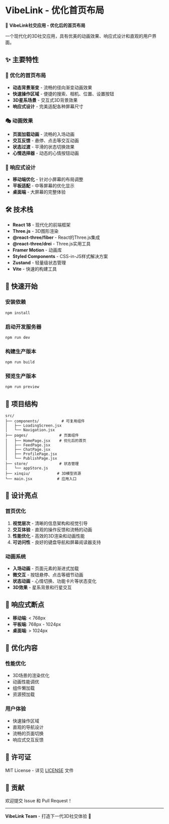 # VibeLink - 优化首页布局

🎨 **VibeLink社交应用 - 优化后的首页布局**

一个现代化的3D社交应用，具有优美的动画效果、响应式设计和直观的用户界面。

## ✨ 主要特性

### 🎯 优化的首页布局
- **动态背景渐变** - 流畅的径向渐变动画效果
- **快速操作区域** - 便捷的搜索、相机、位置、设置按钮
- **3D星系场景** - 交互式3D背景效果
- **响应式设计** - 完美适配各种屏幕尺寸

### 🎭 动画效果
- **页面加载动画** - 流畅的入场动画
- **交互反馈** - 悬停、点击等交互动画
- **状态过渡** - 平滑的状态切换效果
- **心情选择器** - 动态的心情按钮动画

### 📱 响应式设计
- **移动端优化** - 针对小屏幕的布局调整
- **平板适配** - 中等屏幕的优化显示
- **桌面端** - 大屏幕的完整体验

## 🛠️ 技术栈

- **React 18** - 现代化的前端框架
- **Three.js** - 3D图形渲染
- **@react-three/fiber** - React的Three.js集成
- **@react-three/drei** - Three.js实用工具
- **Framer Motion** - 动画库
- **Styled Components** - CSS-in-JS样式解决方案
- **Zustand** - 轻量级状态管理
- **Vite** - 快速的构建工具

## 🚀 快速开始

### 安装依赖
```bash
npm install
```

### 启动开发服务器
```bash
npm run dev
```

### 构建生产版本
```bash
npm run build
```

### 预览生产版本
```bash
npm run preview
```

## 📁 项目结构

```
src/
├── components/          # 可复用组件
│   ├── LoadingScreen.jsx
│   └── Navigation.jsx
├── pages/              # 页面组件
│   ├── HomePage.jsx    # 优化后的首页
│   ├── FeedPage.jsx
│   ├── ChatPage.jsx
│   ├── ProfilePage.jsx
│   └── PublishPage.jsx
├── store/              # 状态管理
│   └── appStore.js
├── xinqiu/            # 3D模型资源
└── main.jsx           # 应用入口
```

## 🎨 设计亮点

### 首页优化
1. **视觉层次** - 清晰的信息架构和视觉引导
2. **交互体验** - 直观的操作反馈和流畅的动画
3. **性能优化** - 高效的3D渲染和动画性能
4. **可访问性** - 良好的键盘导航和屏幕阅读器支持

### 动画系统
- **入场动画** - 页面元素的渐进式加载
- **微交互** - 按钮悬停、点击等细节动画
- **状态动画** - 心情切换、功能卡片等状态变化
- **3D效果** - 星系背景和行星交互

## 📱 响应式断点

- **移动端**: < 768px
- **平板端**: 768px - 1024px  
- **桌面端**: > 1024px

## 🎯 优化内容

### 性能优化
- 3D场景的渲染优化
- 动画性能调优
- 组件懒加载
- 资源预加载

### 用户体验
- 快速操作区域
- 直观的导航设计
- 流畅的页面切换
- 响应式交互反馈

## 📄 许可证

MIT License - 详见 [LICENSE](LICENSE) 文件

## 👥 贡献

欢迎提交 Issue 和 Pull Request！

---

**VibeLink Team** - 打造下一代3D社交体验 🚀